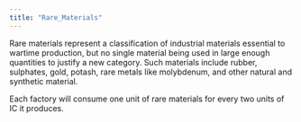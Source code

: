 ```yaml
---
title: "Rare_Materials"
---
```


Rare materials represent a classification of industrial materials
essential to wartime production, but no single material being used in
large enough quantities to justify a new category. Such materials
include rubber, sulphates, gold, potash, rare metals like molybdenum,
and other natural and synthetic material.

Each factory will consume one unit of rare materials for every two units
of IC it produces.

